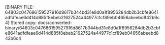 [BINARY FILE: 64803c047686159527916d8617b344bd31e8d0a1f8956284db2b3cbfe8641adfdfeae6d414d885f8ebeb21627524a44977c1cf89eb04656abeebd842b6c4]
Stored copy: docs/converted-binary/64803c047686159527916d8617b344bd31e8d0a1f8956284db2b3cbfe8641adfdfeae6d414d885f8ebeb21627524a44977c1cf89eb04656abeebd842b6c4
